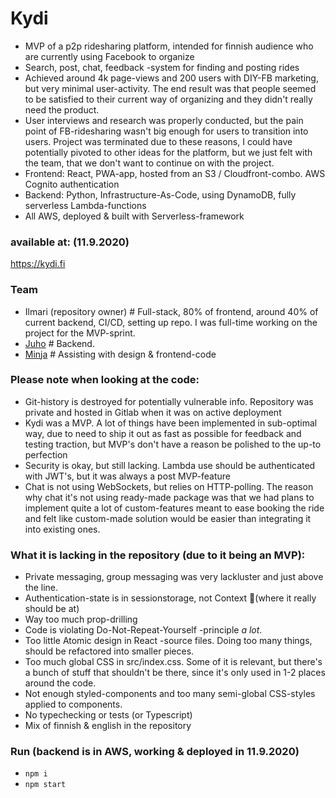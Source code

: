 # Kydi
- MVP of a p2p ridesharing platform, intended for finnish audience who are currently using Facebook to organize
- Search, post, chat, feedback -system for finding and posting rides
- Achieved around 4k page-views and 200 users with DIY-FB marketing, but very minimal user-activity. The end result was that people seemed to be satisfied to their current way of organizing and they didn't really need the product.
- User interviews and research was properly conducted, but the pain point of FB-ridesharing wasn't big enough for users to transition into users. Project was terminated due to these reasons, I could have potentially pivoted to other ideas for the platform, but we just felt with the team, that we don't want to continue on with the project.
- Frontend: React, PWA-app, hosted from an S3 / Cloudfront-combo. AWS Cognito authentication
- Backend: Python, Infrastructure-As-Code, using DynamoDB, fully serverless Lambda-functions
- All AWS, deployed & built with Serverless-framework

### available at: (11.9.2020)
https://kydi.fi

### Team
- Ilmari (repository owner) # Full-stack, 80% of frontend, around 40% of current backend, CI/CD, setting up repo. I was full-time working on the project for the MVP-sprint.
- [Juho](https://github.com/JPaiv) # Backend.
- [Minja](https://github.com/MinjaSenna) # Assisting with design & frontend-code

### Please note when looking at the code:
- Git-history is destroyed for potentially vulnerable info. Repository was private and hosted in Gitlab when it was on active deployment
- Kydi was a MVP. A lot of things have been implemented in sub-optimal way, due to need to ship it out as fast as possible for feedback and testing traction, but MVP's don't have a reason be polished to the up-to perfection
- Security is okay, but still lacking. Lambda use should be authenticated with JWT's, but it was always a post MVP-feature
- Chat is not using WebSockets, but relies on HTTP-polling. The reason why chat it's not using ready-made package was that we had plans to implement quite a lot of custom-features meant to ease booking the ride and felt like custom-made solution would be easier than integrating it into existing ones.

### What it is lacking in the repository (due to it being an MVP):
- Private messaging, group messaging was very lackluster and just above the line.
- Authentication-state is in sessionstorage, not Context 🙈(where it really should be at)
- Way too much prop-drilling
- Code is violating Do-Not-Repeat-Yourself -principle *a lot*.
- Too little Atomic design in React -source files. Doing too many things, should be refactored into smaller pieces.
- Too much global CSS in src/index.css. Some of it is relevant, but there's a bunch of stuff that shouldn't be there, since it's only used in 1-2 places around the code.
- Not enough styled-components and too many semi-global CSS-styles applied to components.
- No typechecking or tests (or Typescript)
- Mix of finnish & english in the repository

### Run (backend is in AWS, working & deployed in 11.9.2020)
- `npm i`
- `npm start`
